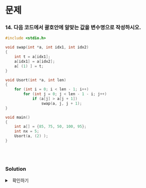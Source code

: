 # 문제

### 14. 다음 코드에서 괄호안에 알맞는 값을 변수명으로 작성하시오.

```C
#include <stdio.h>

void swap(int *a, int idx1, int idx2)
{
    int t = a[idx1];
    a[idx1] = a[idx2];
    a[ (1) ] = t;
}

void Usort(int *a, int len)
{
    for (int i = 0; i < len - 1; i++)
        for (int j = 0; j < len - 1 - i; j++)
            if (a[j] > a[j + 1])
                swap(a, j, j + 1);
}

void main()
{
    int a[] = {85, 75, 50, 100, 95};
    int nx = 5;
    Usort(a, (2) );
}
```

<br />
<br />

### Solution

<details>
<summary> &nbsp; 확인하기</summary>
<div style="padding-left: 1rem" markdown="1">

요약 - 버블 정렬
<br>

**주요 코드**

```C
// a의 idx1과 idx2를 교환하는 함수
void swap(int *a, int idx1, int idx2)

// 이중 반복문을 돌며 a[j] > a[j+1] 인 경우 swap 함수 호출
void Usort(int *a, int len)

```

**문제 부분**

```C
void swap(int *a, int idx1, int idx2)
{
    int t = a[idx1];
    a[idx1] = a[idx2];
    a[(1)] = t;
}

/**
* 1. swap함수는 idx1과 idx2의 값 교환
* 2. a[(1)] = t; 는 idx2에 t값을 넣어줘야 함.

* 1번 정답 - idx2
*/

void main()
{
    int a[] = {85, 75, 50, 100, 95};
    int nx = 5;
    Usort(a, (2) );
}
/**
 * 1. Usort에 들어갈 len을 넣어주면 됨.
 * 2. len은 a의 길이 5이다.
 * 3. 변수명으로 작성하라 했으므로 정답은 nx
 *
 * 2번 정답: nx
*/


```

</div>
</details>
